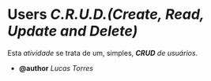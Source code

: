 # Users _**C.R.U.D.**(Create, Read, Update and Delete)_

Esta _atividade_ se trata de um, simples, _**CRUD** de usuários_.

- **@author** _Lucas Torres_